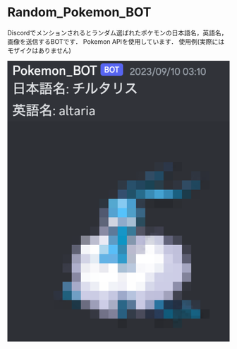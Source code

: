 # Random_Pokemon_BOT
Discordでメンションされるとランダム選ばれたポケモンの日本語名，英語名，画像を送信するBOTです．
Pokemon APIを使用しています．
使用例(実際にはモザイクはありません)



<div align="center">
  <img src="sample.png" alt="sample image">
</div>
